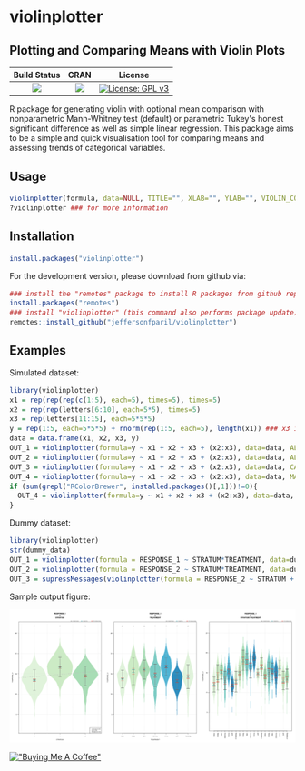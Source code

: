 # violinplotter
## Plotting and Comparing Means with Violin Plots

|**Build Status**|**CRAN**|**License**|
|:---:|:---:|:---:|
| <a href="https://github.com/jeffersonfparil/violinplotter/actions"><img src="https://github.com/jeffersonfparil/violinplotter/actions/workflows/r.yml/badge.svg"></a> | <a href="https://cran.r-project.org/package=violinplotter"><img src="https://www.r-pkg.org/badges/version/violinplotter"></a> | [![License: GPL v3](https://img.shields.io/badge/License-GPLv3-blue.svg)](https://www.gnu.org/licenses/gpl-3.0) |



R package for generating violin with optional mean comparison with nonparametric Mann-Whitney test (default) or parametric Tukey's honest significant difference as well as simple linear regression.
This package aims to be a simple and quick visualisation tool for comparing means and assessing trends of categorical variables.

## Usage

```r
violinplotter(formula, data=NULL, TITLE="", XLAB="", YLAB="", VIOLIN_COLOURS=c("#e0f3db", "#ccebc5", "#a8ddb5", "#7bccc4", "#4eb3d3", "#2b8cbe"), PLOT_BARS=TRUE, ERROR_BAR_COLOURS=c("#636363", "#1c9099", "#de2d26"), SHOW_SAMPLE_SIZE=FALSE, SHOW_MEANS=TRUE, CATEGORICAL=TRUE, LOGX=FALSE, LOGX_BASE=10, MANN_WHITNEY=TRUE, HSD=FALSE, ALPHA=0.05, REGRESS=FALSE)
?violinplotter ### for more information
```

## Installation

```r
install.packages("violinplotter")
```
For the development version, please download from github via:
```r
### install the "remotes" package to install R packages from github repositories
install.packages("remotes")
### install "violinplotter" (this command also performs package update)
remotes::install_github("jeffersonfparil/violinplotter")
```

## Examples

Simulated dataset:

```r
library(violinplotter)
x1 = rep(rep(rep(c(1:5), each=5), times=5), times=5)
x2 = rep(rep(letters[6:10], each=5*5), times=5)
x3 = rep(letters[11:15], each=5*5*5)
y = rep(1:5, each=5*5*5) + rnorm(rep(1:5, each=5), length(x1)) ### x3 is the variable affecting y (see each=5*5*5)
data = data.frame(x1, x2, x3, y)
OUT_1 = violinplotter(formula=y ~ x1 + x2 + x3 + (x2:x3), data=data, ALPHA=0.05)
OUT_2 = violinplotter(formula=y ~ x1 + x2 + x3 + (x2:x3), data=data, ALPHA=0.001)
OUT_3 = violinplotter(formula=y ~ x1 + x2 + x3 + (x2:x3), data=data, CATEGORICAL=c(F,T,T,T), LOGX=c(T,F,F,F), LOGX_BASE=c(2,1,1,1), REGRESS=c(T,F,F,F))
OUT_4 = violinplotter(formula=y ~ x1 + x2 + x3 + (x2:x3), data=data, MANN_WHITNEY=FALSE, HSD=TRUE, ALPHA=0.05)
if (sum(grepl("RColorBrewer", installed.packages()[,1]))!=0){
  OUT_4 = violinplotter(formula=y ~ x1 + x2 + x3 + (x2:x3), data=data, VIOLIN_COLOURS=list(RColorBrewer::brewer.pal(9, "Set1"), RColorBrewer::brewer.pal(9, "Spectral"), RColorBrewer::brewer.pal(9, "GnBu")))
}
```

Dummy dataset:

```r
library(violinplotter)
str(dummy_data)
OUT_1 = violinplotter(formula = RESPONSE_1 ~ STRATUM*TREATMENT, data=dummy_data, CATEGORICAL=c(FALSE,TRUE,TRUE), REGRESS=c(TRUE, FALSE, FALSE), HSD=c(TRUE, TRUE, FALSE))
OUT_2 = violinplotter(formula = RESPONSE_2 ~ STRATUM*TREATMENT, data=dummy_data)
OUT_3 = supressMessages(violinplotter(formula = RESPONSE_2 ~ STRATUM + TREATMENT, data=dummy_data))
```
Sample output figure:

<img src="misc/dummy_data_out.png" width="1200"></a>

[!["Buying Me A Coffee"](https://www.buymeacoffee.com/assets/img/custom_images/orange_img.png)](https://www.buymeacoffee.com/jeffersonfparil)

